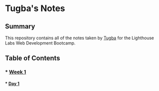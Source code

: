 # Tugba's Notes
## Summary 
This repository contains all of the notes taken by [Tugba](https://github.com/TugbaUzan/README) for the Lighthouse Labs Web Development Bootcamp.
## Table of Contents
### * [Week 1](/Week_1)
  ####   * [Day 1](/Week_1/Day_1)
 ######
